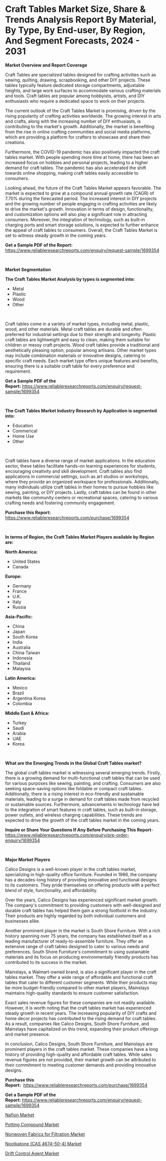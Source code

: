 <p><h1>Craft Tables Market Size, Share & Trends Analysis Report By Material, By Type, By End-user, By Region, And Segment Forecasts, 2024 - 2031</h1></p><p><strong>Market Overview and Report Coverage</strong></p>
<p><p>Craft Tables are specialized tables designed for crafting activities such as sewing, quilting, drawing, scrapbooking, and other DIY projects. These tables typically feature dedicated storage compartments, adjustable heights, and large work surfaces to accommodate various crafting materials and tools. Craft tables are popular among hobbyists, artists, and DIY enthusiasts who require a dedicated space to work on their projects.</p><p>The current outlook of the Craft Tables Market is promising, driven by the rising popularity of crafting activities worldwide. The growing interest in arts and crafts, along with the increasing number of DIY enthusiasts, is contributing to the market's growth. Additionally, the market is benefiting from the rise in online crafting communities and social media platforms, which are providing a platform for crafters to showcase and share their creations.</p><p>Furthermore, the COVID-19 pandemic has also positively impacted the craft tables market. With people spending more time at home, there has been an increased focus on hobbies and personal projects, leading to a higher demand for craft tables. The pandemic has also accelerated the shift towards online shopping, making craft tables easily accessible to consumers.</p><p>Looking ahead, the future of the Craft Tables Market appears favorable. The market is expected to grow at a compound annual growth rate (CAGR) of 7.70% during the forecasted period. The increased interest in DIY projects and the growing number of people engaging in crafting activities are likely to drive the market's growth. Innovation in terms of design, functionality, and customization options will also play a significant role in attracting consumers. Moreover, the integration of technology, such as built-in charging ports and smart storage solutions, is expected to further enhance the appeal of craft tables to consumers. Overall, the Craft Tables Market is set to witness steady growth in the coming years.</p></p>
<p><strong>Get a Sample PDF of the Report:</strong> <a href="https://www.reliableresearchreports.com/enquiry/request-sample/1699354">https://www.reliableresearchreports.com/enquiry/request-sample/1699354</a></p>
<p>&nbsp;</p>
<p><strong>Market Segmentation</strong></p>
<p><strong>The Craft Tables Market Analysis by types is segmented into:</strong></p>
<p><ul><li>Metal</li><li>Plastic</li><li>Wood</li><li>Other</li></ul></p>
<p>&nbsp;</p>
<p><p>Craft tables come in a variety of market types, including metal, plastic, wood, and other materials. Metal craft tables are durable and often preferred for industrial settings due to their strength and longevity. Plastic craft tables are lightweight and easy to clean, making them suitable for children or messy craft projects. Wood craft tables provide a traditional and aesthetically pleasing option, popular among artisans. Other market types may include combination materials or innovative designs, catering to specific craft needs. Each market type offers unique features and benefits, ensuring there is a suitable craft table for every preference and requirement.</p></p>
<p><strong>Get a Sample PDF of the Report:</strong>&nbsp;<a href="https://www.reliableresearchreports.com/enquiry/request-sample/1699354">https://www.reliableresearchreports.com/enquiry/request-sample/1699354</a></p>
<p>&nbsp;</p>
<p><strong>The Craft Tables Market Industry Research by Application is segmented into:</strong></p>
<p><ul><li>Education</li><li>Commerical</li><li>Home Use</li><li>Other</li></ul></p>
<p>&nbsp;</p>
<p><p>Craft tables have a diverse range of market applications. In the education sector, these tables facilitate hands-on learning experiences for students, encouraging creativity and skill development. Craft tables also find applications in commercial settings, such as art studios or workshops, where they provide an organized workspace for professionals. Additionally, many individuals utilize craft tables in their homes to pursue hobbies like sewing, painting, or DIY projects. Lastly, craft tables can be found in other markets like community centers or recreational spaces, catering to various crafting needs and fostering community engagement.</p></p>
<p><strong>Purchase this Report:</strong>&nbsp; <a href="https://www.reliableresearchreports.com/purchase/1699354">https://www.reliableresearchreports.com/purchase/1699354</a></p>
<p>&nbsp;</p>
<p><strong>In terms of Region, the Craft Tables Market Players available by Region are:</strong></p>
<p>
    <p> <strong> North America: </strong>
        <ul>
            <li>United States</li>
            <li>Canada</li>
        </ul>
        </p> 
    <p> <strong> Europe: </strong>
        <ul>
            <li>Germany</li>
            <li>France</li>
            <li>U.K.</li>
            <li>Italy</li>
            <li>Russia</li>
        </ul>
        </p> 
    <p> <strong> Asia-Pacific: </strong>
        <ul>
            <li>China</li>
            <li>Japan</li>
            <li>South Korea</li>
            <li>India</li>
            <li>Australia</li>
            <li>China Taiwan</li>
            <li>Indonesia</li>
            <li>Thailand</li>
            <li>Malaysia</li>
        </ul>
        </p> 
    <p> <strong> Latin America: </strong>
        <ul>
            <li>Mexico</li>
            <li>Brazil</li>
            <li>Argentina Korea</li>
            <li>Colombia</li>
        </ul>
        </p> 
    <p> <strong> Middle East & Africa: </strong>
        <ul>
            <li>Turkey</li>
            <li>Saudi</li>
            <li>Arabia</li>
            <li>UAE</li>
            <li>Korea</li>
        </ul>
    </p>
    </p>
<p>&nbsp;</p>
<p><strong>What are the Emerging Trends in the Global Craft Tables market?</strong></p>
<p><p>The global craft tables market is witnessing several emerging trends. Firstly, there is a growing demand for multi-functional craft tables that can be used for various purposes like sewing, painting, and crafting. Consumers are also seeking space-saving options like foldable or compact craft tables. Additionally, there is a rising interest in eco-friendly and sustainable materials, leading to a surge in demand for craft tables made from recycled or sustainable sources. Furthermore, advancements in technology have led to the integration of smart features in craft tables, such as built-in storage, power outlets, and wireless charging capabilities. These trends are expected to drive the growth of the craft tables market in the coming years.</p></p>
<p><strong>Inquire or Share Your Questions If Any Before Purchasing This Report</strong>- <a href="https://www.reliableresearchreports.com/enquiry/pre-order-enquiry/1699354">https://www.reliableresearchreports.com/enquiry/pre-order-enquiry/1699354</a></p>
<p>&nbsp;</p>
<p><strong>Major Market Players</strong></p>
<p><p>Calico Designs is a well-known player in the craft tables market, specializing in high-quality office furniture. Founded in 1986, the company has a decades-long history of providing innovative and functional designs to its customers. They pride themselves on offering products with a perfect blend of style, functionality, and affordability.</p><p>Over the years, Calico Designs has experienced significant market growth. The company's commitment to providing customers with well-designed and durable craft tables has helped them gain a strong foothold in the industry. Their products are highly regarded by both individual customers and businesses alike.</p><p>Another prominent player in the market is South Shore Furniture. With a rich history spanning over 75 years, the company has established itself as a leading manufacturer of ready-to-assemble furniture. They offer an extensive range of craft tables designed to cater to various needs and preferences. South Shore Furniture's commitment to using sustainable materials and its focus on producing environmentally friendly products has contributed to its success in the market.</p><p>Mainstays, a Walmart-owned brand, is also a significant player in the craft tables market. They offer a wide range of affordable and functional craft tables that cater to different customer segments. While their products may be more budget-friendly compared to other market players, Mainstays maintains high-quality standards to ensure customer satisfaction.</p><p>Exact sales revenue figures for these companies are not readily available. However, it is worth noting that the craft tables market has experienced steady growth in recent years. The increasing popularity of DIY crafts and home decor projects has contributed to the rising demand for craft tables. As a result, companies like Calico Designs, South Shore Furniture, and Mainstays have capitalized on this trend, expanding their product offerings and market presence.</p><p>In conclusion, Calico Designs, South Shore Furniture, and Mainstays are prominent players in the craft tables market. These companies have a long history of providing high-quality and affordable craft tables. While sales revenue figures are not provided, their market growth can be attributed to their commitment to meeting customer demands and providing innovative designs.</p></p>
<p><strong>Purchase this Report:</strong>&nbsp;&nbsp;<a href="https://www.reliableresearchreports.com/purchase/1699354">https://www.reliableresearchreports.com/purchase/1699354</a></p>
<p></p>
<p><strong>Get a Sample PDF of the Report:</strong>&nbsp;<a href="https://www.reliableresearchreports.com/enquiry/request-sample/1699354">https://www.reliableresearchreports.com/enquiry/request-sample/1699354</a></p>
<p><p><a href="https://www.linkedin.com/pulse/nafion-market-size-growth-forecast-from-2023-2030-xplore-research-qqwwc/">Nafion Market</a></p><p><a href="https://www.linkedin.com/pulse/potting-compound-market-size-growth-forecast-from-2023-tbo2c/">Potting Compound Market</a></p><p><a href="https://github.com/Chiragrp25/Market-Research-Report-List-2/blob/main/nonwoven-fabrics-for-filtration-market.md">Nonwoven Fabrics for Filtration Market</a></p><p><a href="https://github.com/santosh758595/Market-Research-Report-List-2/blob/main/nootkatone-cas-4674-50-4-market.md">Nootkatone (CAS 4674-50-4) Market</a></p><p><a href="https://www.linkedin.com/pulse/drift-control-agent-market-share-amp-new-trends-analysis-report-qboac/">Drift Control Agent Market</a></p></p>